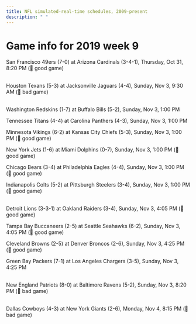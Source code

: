 ```yaml
---
title: NFL simulated-real-time schedules, 2009-present
description: " "
---
```


# Game info for 2019 week 9

San Francisco 49ers (7-0) at Arizona Cardinals (3-4-1), Thursday, Oct 31, 8:20 PM (:football: good game)

<br/>Houston Texans (5-3) at Jacksonville Jaguars (4-4), Sunday, Nov 3, 9:30 AM (:red_circle: bad game)

<br/>Washington Redskins (1-7) at Buffalo Bills (5-2), Sunday, Nov 3, 1:00 PM

Tennessee Titans (4-4) at Carolina Panthers (4-3), Sunday, Nov 3, 1:00 PM

Minnesota Vikings (6-2) at Kansas City Chiefs (5-3), Sunday, Nov 3, 1:00 PM (:football: good game)

New York Jets (1-6) at Miami Dolphins (0-7), Sunday, Nov 3, 1:00 PM (:football: good game)

Chicago Bears (3-4) at Philadelphia Eagles (4-4), Sunday, Nov 3, 1:00 PM (:football: good game)

Indianapolis Colts (5-2) at Pittsburgh Steelers (3-4), Sunday, Nov 3, 1:00 PM (:football: good game)

<br/>Detroit Lions (3-3-1) at Oakland Raiders (3-4), Sunday, Nov 3, 4:05 PM (:football: good game)

Tampa Bay Buccaneers (2-5) at Seattle Seahawks (6-2), Sunday, Nov 3, 4:05 PM (:football: good game)

Cleveland Browns (2-5) at Denver Broncos (2-6), Sunday, Nov 3, 4:25 PM (:football: good game)

Green Bay Packers (7-1) at Los Angeles Chargers (3-5), Sunday, Nov 3, 4:25 PM

<br/>New England Patriots (8-0) at Baltimore Ravens (5-2), Sunday, Nov 3, 8:20 PM (:red_circle: bad game)

<br/>Dallas Cowboys (4-3) at New York Giants (2-6), Monday, Nov 4, 8:15 PM (:red_circle: bad game)

